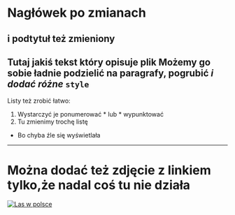 Nagłówek po zmianach
========
i podtytuł też zmieniony
----------
Tutaj jakiś tekst który opisuje plik  Możemy go sobie ładnie podzielić na paragrafy,  **pogrubić**  _i dodać różne_ `style`
-----------------------------------------------------
Listy też zrobić łatwo:
  1. Wystarczyć je ponumerować
    * lub 
    * wypunktować
 2. Tu zmienimy trochę listę
  * Bo chyba źle się wyświetlała
  
------------------------------------------------------
# Można dodać też zdjęcie z linkiem tylko,że nadal coś tu nie działa
[![Las w polsce](https://ocdn.eu/pulscms-transforms/1/xLak9kpTURBXy9hNDdkODY5MTQxMjk2NjczYWVlZmRmZTJiMTgzNjhhMi5qcGeTlQMAzJTNEpDNCnGTBc0DFM0BvJMJpmIyNTBjNAaBoTAF/krzywy-las-kolo-gryfina.webp "Magiczny las")](https://podroze.onet.pl/przyroda/krzywy-las-kolo-gryfina-wyrozniony-przez-brytyjski-dziennik/sp1mx1c)